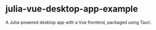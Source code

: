 # julia-vue-desktop-app-example
A Julia-powered desktop app with a Vue frontend, packaged using Tauri.
